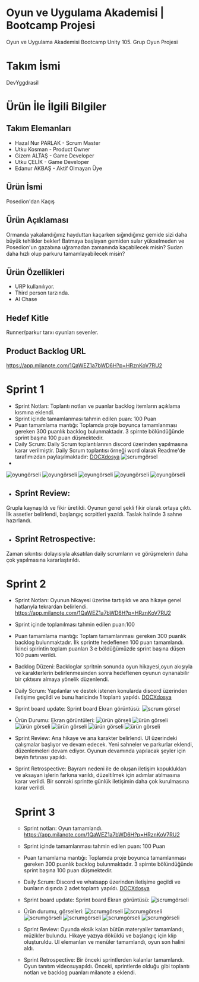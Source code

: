 # Oyun ve Uygulama Akademisi | Bootcamp Projesi
Oyun ve Uygulama Akademisi Bootcamp Unity 105. Grup Oyun Projesi
# Takım İsmi
DevYggdrasil
# Ürün İle İlgili Bilgiler

## Takım Elemanları
* Hazal Nur PARLAK - Scrum Master
* Utku Kosman - Product Owner
* Gizem ALTAŞ - Game Developer
* Utku ÇELİK - Game Developer
* Edanur AKBAŞ - Aktif Olmayan Üye

## Ürün İsmi
Posedion'dan Kaçış

## Ürün Açıklaması
Ormanda yakalandığınız hayduttan kaçarken sığındığınız gemide sizi daha büyük tehlikler bekler! Batmaya başlayan gemiden sular yükselmeden ve Posedion'un gazabına uğramadan zamanında kaçabilecek misin? Sudan daha hızlı olup parkuru tamamlayabilecek misin? 

## Ürün Özellikleri
* URP kullanılıyor.
* Third person tarzında.
* AI Chase

## Hedef Kitle
Runner/parkur tarxı oyunları sevenler.

## Product Backlog URL
https://app.milanote.com/1QaWEZ1a7bWD6H?p=HRznKoV7RU2

# Sprint 1
* Sprint Notları: Toplantı notları ve puanlar backlog itemların açıklama kısmına eklendi.
* Sprint içinde tamamlanması tahmin edilen puan: 100 Puan
* Puan tamamlama mantığı: Toplamda proje boyunca tamamlanması gereken 300 puanlık backlog bulunmaktadır. 3 spirnte bölündüğünde sprint başına 100 puan düşmektedir.
* Daily Scrum: Daily Scrum toplantılarının discord üzerinden yapılmasına karar verilmiştir. Daily Scrum toplantısı örneği word olarak Readme'de tarafımızdan paylaşılmaktadır:
[DOCXdosya](https://github.com/ouaunity105/BootcampTakim105/blob/master/dailyscrum.docx)
![scrumgörsel](https://github.com/ouaunity105/BootcampTakim105/blob/master/bootcamp.png)
* 
![oyungörseli](https://github.com/ouaunity105/BootcampTakim105/blob/master/Assets.png)
![oyungörseli](https://github.com/ouaunity105/BootcampTakim105/blob/master/sc5.png)
![oyungörseli](https://github.com/ouaunity105/BootcampTakim105/blob/master/sc4.png)
![oyungörseli](https://github.com/ouaunity105/BootcampTakim105/blob/master/sc2.png)
![oyungörseli](https://github.com/ouaunity105/BootcampTakim105/blob/master/s3.png)


* ## Sprint Review:
Grupla kaynaşıldı ve fikir üretildi. Oyunun genel şekli fikir olarak ortaya çıktı. İlk assetler belirlendi, başlangıç scrpitleri yazıldı. Taslak halinde 3 sahne hazırlandı.
* ## Sprint Retrospective:
Zaman sıkıntısı dolayısıyla aksatılan daily scrumların ve görüşmelerin daha çok yapılmasına kararlaştırıldı.

# Sprint 2
* Sprint Notları: Oyunun hikayesi üzerine tartışıldı ve ana hikaye genel hatlarıyla tekrardan belirlendi.
  https://app.milanote.com/1QaWEZ1a7bWD6H?p=HRznKoV7RU2
* Sprint içinde toplanılması tahmin edilen puan:100
* Puan tamamlama mantığı: Toplam tamamlanması gereken 300 puanlık backlog bulunmaktadır. İlk sprintte hedeflenen 100 puan tamamlandı. İkinci spirintin toplam puanları 3 e böldüğümüzde sprint başına düşen 100 puanı verildi.
* Backlog Düzeni: Backloglar spritnin sonunda oyun hikayesi,oyun akışıyla ve karakterlerin belirlenmesinden sonra hedeflenen oyunun oynanabilir bir çıktısını almaya yönelik düzenlendi.
* Daily Scrum: Yapılanlar ve destek istenen konularda discord üzerinden iletişime geçildi ve bunu haricinde 1 toplantı yapıldı.
  [DOCXdosya](https://github.com/ouaunity105/BootcampTakim105/blob/master/dailyscrum.docx)

* Sprint board update: Sprint board Ekran görüntüsü:
![scrum görsel](https://github.com/ouaunity105/BootcampTakim105/blob/master/sprint2.png)

* Ürün Durumu: Ekran görüntüleri:
   ![ürün görseli](https://github.com/ouaunity105/BootcampTakim105/blob/master/s2.1.png)
  ![ürün görseli](https://github.com/ouaunity105/BootcampTakim105/blob/master/s2.2.png)
  ![ürün görseli](https://github.com/ouaunity105/BootcampTakim105/blob/master/s2.3.png)
  ![ürün görseli](https://github.com/ouaunity105/BootcampTakim105/blob/master/s2.4.png)
  ![ürün görseli](https://github.com/ouaunity105/BootcampTakim105/blob/master/s2.5.png)
  ![ürün görseli](https://github.com/ouaunity105/BootcampTakim105/blob/master/s2.6.png)
* Sprint Review: Ana hikaye ve ana karakter belirlendi. UI üzerindeki çalışmalar başlıyor ve devam edecek. Yeni sahneler ve parkurlar eklendi, düzenlemeleri devam ediyor. Oyunun devamında yapılacak şeyler için beyin fırtınası yapıldı.
* Sprint Retrospective: Bayram nedeni ile de oluşan iletişim kopuklukları ve aksayan işlerin farkına varıldı, düzeltilmek için adımlar atılmasına karar verildi. Bir sonraki sprintte günlük iletişimin daha çok kurulmasına karar verildi.

  # Sprint 3
  * Sprint notları: Oyun tamamlandı.
     https://app.milanote.com/1QaWEZ1a7bWD6H?p=HRznKoV7RU2
  *  Sprint içinde tamamlanması tahmin edilen puan: 100 Puan
  * Puan tamamlama mantığı: Toplamda proje boyunca tamamlanması gereken 300 puanlık backlog bulunmaktadır. 3 spirnte bölündüğünde sprint başına 100 puan düşmektedir.
  * Daily Scrum: Discord ve whatsapp üzerinden iletişime geçildi ve bunların dışında 2 adet toplantı yapıldı.
     [DOCXdosya](https://github.com/ouaunity105/BootcampTakim105/blob/master/dailyscrum.docx)
  * Sprint board update: Sprint board Ekran görüntüsü:
    ![scrumgörseli](https://github.com/ouaunity105/BootcampTakim105/blob/master/sprintg%C3%B6rselleri/sprint3scrum.png)
  * Ürün durumu, görselleri:
    ![scrumgörseli](https://github.com/ouaunity105/BootcampTakim105/blob/master/sprintg%C3%B6rselleri/sprint3.11.png)
     ![scrumgörseli](https://github.com/ouaunity105/BootcampTakim105/blob/master/sprintg%C3%B6rselleri/sprint3.12.png)
     ![scrumgörseli](https://github.com/ouaunity105/BootcampTakim105/blob/master/sprintg%C3%B6rselleri/sprint3.13.png)
     ![scrumgörseli](https://github.com/ouaunity105/BootcampTakim105/blob/master/sprintg%C3%B6rselleri/sprint3.14.png)
     ![scrumgörseli](https://github.com/ouaunity105/BootcampTakim105/blob/master/sprintg%C3%B6rselleri/sprint3.15.png)
     ![scrumgörseli](https://github.com/ouaunity105/BootcampTakim105/blob/master/sprintg%C3%B6rselleri/sprint3.16.png)
  
 
  *   Sprint Review: Oyunda eksik kalan bütün materyaller tamamlandı, müzikler bulundu. Hikaye yazıya döküldü ve başlangıç için klip oluşturuldu. UI elemanları ve menüler tamamlandı, oyun son halini aldı.
  * Sprint Retrospective: Bir önceki sprintlerden kalanlar tamamlandı. Oyun tanıtım videosuyapıldı. Önceki, sprintlerde olduğu gibi toplantı notları ve backlog puanları milanote a eklendi.
    
    


